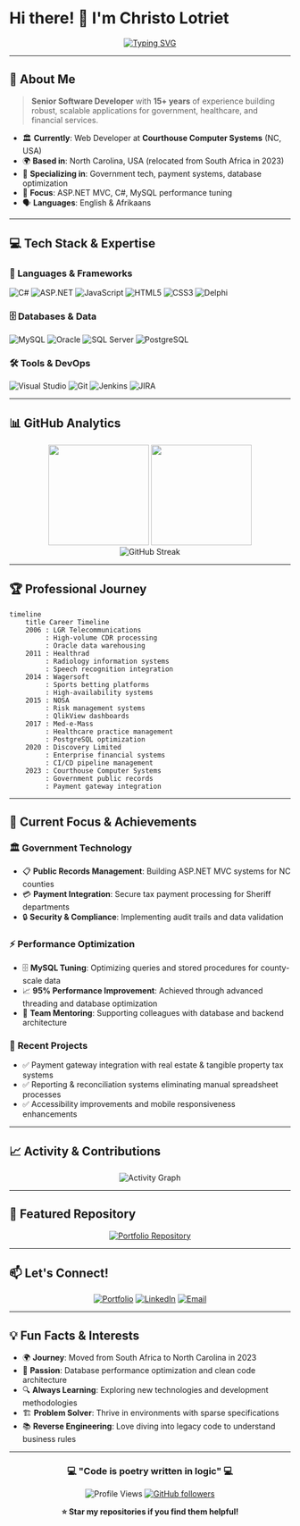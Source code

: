 # Hi there! 👋 I'm Christo Lotriet

<div align="center">
  
  [![Typing SVG](https://readme-typing-svg.herokuapp.com?font=Fira+Code&size=22&duration=3000&pause=1000&color=3498DB&center=true&vCenter=true&width=600&lines=Senior+Software+Developer;15%2B+Years+Experience;Government+Tech+Specialist;Database+Performance+Expert;ASP.NET+%26+C%23+Developer)](https://git.io/typing-svg)
  
</div>

---

## 🚀 About Me

> **Senior Software Developer** with **15+ years** of experience building robust, scalable applications for government, healthcare, and financial services.

- 🏛️ **Currently**: Web Developer at **Courthouse Computer Systems** (NC, USA)
- 🌍 **Based in**: North Carolina, USA (relocated from South Africa in 2023)
- 💼 **Specializing in**: Government tech, payment systems, database optimization
- 🎯 **Focus**: ASP.NET MVC, C#, MySQL performance tuning
- 🗣️ **Languages**: English & Afrikaans

---

## 💻 Tech Stack & Expertise

### 🔧 Languages & Frameworks
<p align="left">
  <img src="https://img.shields.io/badge/C%23-239120?style=for-the-badge&logo=c-sharp&logoColor=white" alt="C#"/>
  <img src="https://img.shields.io/badge/ASP.NET-512BD4?style=for-the-badge&logo=dotnet&logoColor=white" alt="ASP.NET"/>
  <img src="https://img.shields.io/badge/JavaScript-F7DF1E?style=for-the-badge&logo=javascript&logoColor=black" alt="JavaScript"/>
  <img src="https://img.shields.io/badge/HTML5-E34F26?style=for-the-badge&logo=html5&logoColor=white" alt="HTML5"/>
  <img src="https://img.shields.io/badge/CSS3-1572B6?style=for-the-badge&logo=css3&logoColor=white" alt="CSS3"/>
  <img src="https://img.shields.io/badge/Delphi-EE1F35?style=for-the-badge&logo=delphi&logoColor=white" alt="Delphi"/>
</p>

### 🗄️ Databases & Data
<p align="left">
  <img src="https://img.shields.io/badge/MySQL-4479A1?style=for-the-badge&logo=mysql&logoColor=white" alt="MySQL"/>
  <img src="https://img.shields.io/badge/Oracle-F80000?style=for-the-badge&logo=oracle&logoColor=white" alt="Oracle"/>
  <img src="https://img.shields.io/badge/SQL%20Server-CC2927?style=for-the-badge&logo=microsoft-sql-server&logoColor=white" alt="SQL Server"/>
  <img src="https://img.shields.io/badge/PostgreSQL-316192?style=for-the-badge&logo=postgresql&logoColor=white" alt="PostgreSQL"/>
</p>

### 🛠️ Tools & DevOps
<p align="left">
  <img src="https://img.shields.io/badge/Visual%20Studio-5C2D91?style=for-the-badge&logo=visual-studio&logoColor=white" alt="Visual Studio"/>
  <img src="https://img.shields.io/badge/Git-F05032?style=for-the-badge&logo=git&logoColor=white" alt="Git"/>
  <img src="https://img.shields.io/badge/Jenkins-D24939?style=for-the-badge&logo=jenkins&logoColor=white" alt="Jenkins"/>
  <img src="https://img.shields.io/badge/JIRA-0052CC?style=for-the-badge&logo=jira&logoColor=white" alt="JIRA"/>
</p>

---

## 📊 GitHub Analytics

<div align="center">
  <img height="180em" src="https://github-readme-stats.vercel.app/api?username=lotriet&show_icons=true&theme=tokyonight&include_all_commits=true&count_private=true"/>
  <img height="180em" src="https://github-readme-stats.vercel.app/api/top-langs/?username=lotriet&layout=compact&langs_count=8&theme=tokyonight"/>
</div>

<div align="center">
  <img src="https://github-readme-streak-stats.herokuapp.com/?user=lotriet&theme=tokyonight" alt="GitHub Streak"/>
</div>

---

## 🏆 Professional Journey

```mermaid
timeline
    title Career Timeline
    2006 : LGR Telecommunications
         : High-volume CDR processing
         : Oracle data warehousing
    2011 : Healthrad
         : Radiology information systems
         : Speech recognition integration
    2014 : Wagersoft
         : Sports betting platforms
         : High-availability systems
    2015 : NOSA
         : Risk management systems
         : QlikView dashboards
    2017 : Med-e-Mass
         : Healthcare practice management
         : PostgreSQL optimization
    2020 : Discovery Limited
         : Enterprise financial systems
         : CI/CD pipeline management
    2023 : Courthouse Computer Systems
         : Government public records
         : Payment gateway integration
```

---

## 🎯 Current Focus & Achievements

### 🏛️ **Government Technology**
- 📋 **Public Records Management**: Building ASP.NET MVC systems for NC counties
- 💳 **Payment Integration**: Secure tax payment processing for Sheriff departments
- 🔒 **Security & Compliance**: Implementing audit trails and data validation

### ⚡ **Performance Optimization**
- 🗄️ **MySQL Tuning**: Optimizing queries and stored procedures for county-scale data
- 📈 **95% Performance Improvement**: Achieved through advanced threading and database optimization
- 👥 **Team Mentoring**: Supporting colleagues with database and backend architecture

### 🌟 **Recent Projects**
- ✅ Payment gateway integration with real estate & tangible property tax systems
- ✅ Reporting & reconciliation systems eliminating manual spreadsheet processes
- ✅ Accessibility improvements and mobile responsiveness enhancements

---

## 📈 Activity & Contributions

<!--START_SECTION:activity-->
<!--END_SECTION:activity-->

<div align="center">
  <img src="https://github-readme-activity-graph.vercel.app/graph?username=lotriet&theme=tokyo-night&hide_border=true" alt="Activity Graph"/>
</div>

---

## 🌟 Featured Repository

<div align="center">
  <a href="https://github.com/lotriet/lotriet.github.io">
    <img src="https://github-readme-stats.vercel.app/api/pin/?username=lotriet&repo=lotriet.github.io&theme=tokyonight" alt="Portfolio Repository"/>
  </a>
</div>

---

## 📫 Let's Connect!

<div align="center">
  
  [![Portfolio](https://img.shields.io/badge/Portfolio-Visit%20My%20Site-blue?style=for-the-badge&logo=About.me&logoColor=white)](https://lotriet.github.io)
  [![LinkedIn](https://img.shields.io/badge/LinkedIn-Connect-0077B5?style=for-the-badge&logo=linkedin&logoColor=white)](https://linkedin.com/in/christo-lotriet)
  [![Email](https://img.shields.io/badge/Email-Contact%20Me-D14836?style=for-the-badge&logo=gmail&logoColor=white)](mailto:gclotriet@outlook.com)
  
</div>

---

## 💡 Fun Facts & Interests

- 🌍 **Journey**: Moved from South Africa to North Carolina in 2023
- 🎯 **Passion**: Database performance optimization and clean code architecture
- 🔍 **Always Learning**: Exploring new technologies and development methodologies
- 🏗️ **Problem Solver**: Thrive in environments with sparse specifications
- 📚 **Reverse Engineering**: Love diving into legacy code to understand business rules

---

<div align="center">
  
  ### 💻 "Code is poetry written in logic" 💻
  
  ![Profile Views](https://komarev.com/ghpvc/?username=lotriet&color=brightgreen&style=for-the-badge)
  [![GitHub followers](https://img.shields.io/github/followers/lotriet?label=Follow&style=for-the-badge&color=blue)](https://github.com/lotriet)
  
  **⭐ Star my repositories if you find them helpful!**
  
</div>
